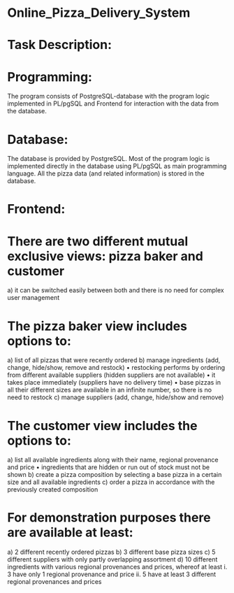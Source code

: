 # Online_Pizza_Delivery_System
# Task Description:
# Programming:

The program consists of
PostgreSQL-database with the program logic implemented in PL/pgSQL and
Frontend for interaction with the data from the database.

# Database:
The database is provided by PostgreSQL.
Most of the program logic is implemented directly in the database using PL/pgSQL as main programming language.
All the pizza data (and related information) is stored in the database.

# Frontend:

# There are two different mutual exclusive views: pizza baker and customer
 a) it can be switched easily between both and there is no need for complex user management
# The pizza baker view includes options to:
a) list of all pizzas that were recently ordered
b) manage ingredients (add, change, hide/show, remove and restock)
  • restocking performs by ordering from different available suppliers (hidden suppliers are not available)
  • it takes place immediately (suppliers have no delivery time)
  • base pizzas in all their different sizes are available in an infinite number, so there is no need to restock
c) manage suppliers (add, change, hide/show and remove)

# The customer view includes the options to:
a) list all available ingredients along with their name, regional provenance and price
  • ingredients that are hidden or run out of stock must not be shown
b) create a pizza composition by selecting a base pizza in a certain size and all available ingredients
c) order a pizza in accordance with the previously created composition
# For demonstration purposes there are available at least:
a) 2 different recently ordered pizzas
b) 3 different base pizza sizes
c) 5 different suppliers with only partly overlapping assortment
d) 10 different ingredients with various regional provenances and prices, whereof at least
  i. 3 have only 1 regional provenance and price
  ii. 5 have at least 3 different regional provenances and prices
